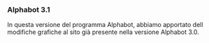 ### Alphabot 3.1

In questa versione del programma Alphabot, abbiamo apportato dell modifiche grafiche al sito già presente nella versione Alphabot 3.0.

